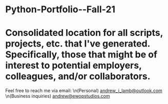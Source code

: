 # Python-Portfolio--Fall-21
# Consolidated location for all scripts, projects, etc. that I've generated. Specifically, those that might be of interest to potential employers, colleagues, and/or collaborators.

Feel free to reach me via email: 
\n(Personal)
andrew_j_lamb@outlook.com
\n(Business inquiries)
andrew@ewopstudios.com

